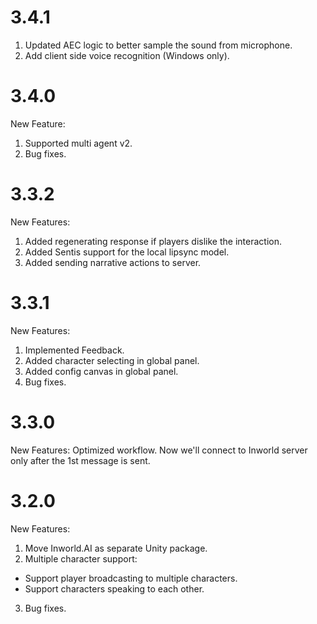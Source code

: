 # 3.4.1
1. Updated AEC logic to better sample the sound from microphone.
2. Add client side voice recognition (Windows only).

# 3.4.0
New Feature:
1. Supported multi agent v2.
2. Bug fixes.

# 3.3.2
New Features:
1. Added regenerating response if players dislike the interaction.
2. Added Sentis support for the local lipsync model.
3. Added sending narrative actions to server.

# 3.3.1
New Features:
1. Implemented Feedback.
2. Added character selecting in global panel.
3. Added config canvas in global panel.
4. Bug fixes.

# 3.3.0
New Features:
Optimized workflow. Now we'll connect to Inworld server only after the 1st message is sent.

# 3.2.0
New Features:
1. Move Inworld.AI as separate Unity package.
2. Multiple character support: 
* Support player broadcasting to multiple characters.
* Support characters speaking to each other.
3. Bug fixes.
